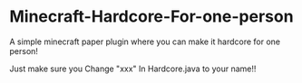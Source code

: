 # Minecraft-Hardcore-For-one-person
A simple minecraft paper plugin where you can make it hardcore for one person!

Just make sure you Change "xxx" In Hardcore.java to your name!!
